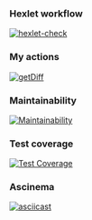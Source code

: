 ### Hexlet workflow
[![hexlet-check](https://github.com/Sverxsro4nik/frontend-project-lvl2/actions/workflows/hexlet-check.yml/badge.svg)](https://github.com/Sverxsro4nik/frontend-project-lvl2/actions/workflows/hexlet-check.yml)

### My actions
[![getDiff](https://github.com/Sverxsro4nik/frontend-project-lvl2/actions/workflows/main.yml/badge.svg)](https://github.com/Sverxsro4nik/frontend-project-lvl2/actions/workflows/main.yml)

### Maintainability
[![Maintainability](https://api.codeclimate.com/v1/badges/a41fb329eb56b805df1b/maintainability)](https://codeclimate.com/github/Sverxsro4nik/frontend-project-lvl2/maintainability)

### Test coverage
[![Test Coverage](https://api.codeclimate.com/v1/badges/a41fb329eb56b805df1b/test_coverage)](https://codeclimate.com/github/Sverxsro4nik/frontend-project-lvl2/test_coverage)

### Ascinema
[![asciicast](https://asciinema.org/a/GOEJS7GR66x5RhSkpwogsgtKn.svg)](https://asciinema.org/a/GOEJS7GR66x5RhSkpwogsgtKn)